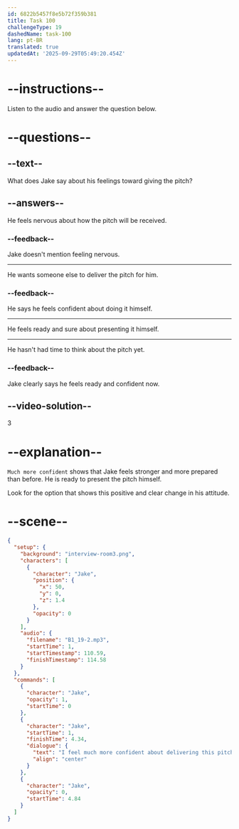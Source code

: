 ```yaml
---
id: 6822b5457f8e5b72f359b381
title: Task 100
challengeType: 19
dashedName: task-100
lang: pt-BR
translated: true
updatedAt: '2025-09-29T05:49:20.454Z'
---
```


<!-- (Audio) Jake: I feel much more confident about delivering this pitch now. -->

# --instructions--

Listen to the audio and answer the question below.

# --questions--

## --text--

What does Jake say about his feelings toward giving the pitch?

## --answers--

He feels nervous about how the pitch will be received.

### --feedback--

Jake doesn't mention feeling nervous.

---

He wants someone else to deliver the pitch for him.

### --feedback--

He says he feels confident about doing it himself.

---

He feels ready and sure about presenting it himself.

---

He hasn't had time to think about the pitch yet.

### --feedback--

Jake clearly says he feels ready and confident now.

## --video-solution--

3

# --explanation--

`Much more confident` shows that Jake feels stronger and more prepared than before. He is ready to present the pitch himself.

Look for the option that shows this positive and clear change in his attitude.


# --scene--

```json
{
  "setup": {
    "background": "interview-room3.png",
    "characters": [
      {
        "character": "Jake",
        "position": {
          "x": 50,
          "y": 0,
          "z": 1.4
        },
        "opacity": 0
      }
    ],
    "audio": {
      "filename": "B1_19-2.mp3",
      "startTime": 1,
      "startTimestamp": 110.59,
      "finishTimestamp": 114.58
    }
  },
  "commands": [
    {
      "character": "Jake",
      "opacity": 1,
      "startTime": 0
    },
    {
      "character": "Jake",
      "startTime": 1,
      "finishTime": 4.34,
      "dialogue": {
        "text": "I feel much more confident about delivering this pitch now.",
        "align": "center"
      }
    },
    {
      "character": "Jake",
      "opacity": 0,
      "startTime": 4.84
    }
  ]
}
```
